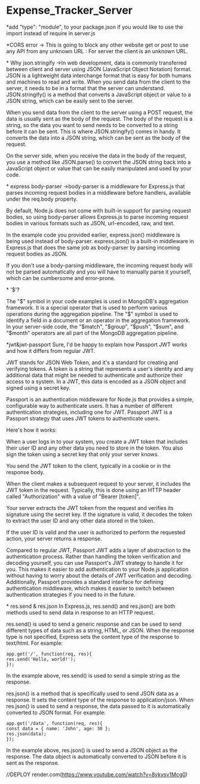 # Expense_Tracker_Server

\*add "type": "module", to your package.json if you would like to use the import instead of require in server.js

\*CORS error
-> This is going to block any other website get or post to use any API from any unknown URL : For server the client is an unknown URL.

\* Why json.stringify
->In web development, data is commonly transferred between client and server using JSON (JavaScript Object Notation) format. JSON is a lightweight data interchange format that is easy for both humans and machines to read and write. When you send data from the client to the server, it needs to be in a format that the server can understand. JSON.stringify() is a method that converts a JavaScript object or value to a JSON string, which can be easily sent to the server.

When you send data from the client to the server using a POST request, the data is usually sent as the body of the request. The body of the request is a string, so the data you want to send needs to be converted to a string before it can be sent. This is where JSON.stringify() comes in handy. It converts the data into a JSON string, which can be sent as the body of the request.

On the server side, when you receive the data in the body of the request, you use a method like JSON.parse() to convert the JSON string back into a JavaScript object or value that can be easily manipulated and used by your code.

\* express body-parser
->body-parser is a middleware for Express.js that parses incoming request bodies in a middleware before handlers, available under the req.body property.

By default, Node.js does not come with built-in support for parsing request bodies, so using body-parser allows Express.js to parse incoming request bodies in various formats such as JSON, url-encoded, raw, and text.

In the example code you provided earlier, express.json() middleware is being used instead of body-parser. express.json() is a built-in middleware in Express.js that does the same job as body-parser by parsing incoming request bodies as JSON.

If you don't use a body-parsing middleware, the incoming request body will not be parsed automatically and you will have to manually parse it yourself, which can be cumbersome and error-prone.

\* '$'?

The "$" symbol in your code examples is used in MongoDB's aggregation framework. It is a special operator that is used to perform various operations during the aggregation pipeline. The "$" symbol is used to identify a field in a document or an operator in the aggregation framework. In your server-side code, the "$match", "$group", "$push", "$sum", and "$month" operators are all part of the MongoDB aggregation pipeline.

\*jwt&jwt-passport
Sure, I'd be happy to explain how Passport JWT works and how it differs from regular JWT.

JWT stands for JSON Web Token, and it's a standard for creating and verifying tokens. A token is a string that represents a user's identity and any additional data that might be needed to authenticate and authorize their access to a system. In a JWT, this data is encoded as a JSON object and signed using a secret key.

Passport is an authentication middleware for Node.js that provides a simple, configurable way to authenticate users. It has a number of different authentication strategies, including one for JWT. Passport JWT is a Passport strategy that uses JWT tokens to authenticate users.

Here's how it works:

When a user logs in to your system, you create a JWT token that includes their user ID and any other data you need to store in the token. You also sign the token using a secret key that only your server knows.

You send the JWT token to the client, typically in a cookie or in the response body.

When the client makes a subsequent request to your server, it includes the JWT token in the request. Typically, this is done using an HTTP header called "Authorization" with a value of "Bearer [token]".

Your server extracts the JWT token from the request and verifies its signature using the secret key. If the signature is valid, it decodes the token to extract the user ID and any other data stored in the token.

If the user ID is valid and the user is authorized to perform the requested action, your server returns a response.

Compared to regular JWT, Passport JWT adds a layer of abstraction to the authentication process. Rather than handling the token verification and decoding yourself, you can use Passport's JWT strategy to handle it for you. This makes it easier to add authentication to your Node.js application without having to worry about the details of JWT verification and decoding. Additionally, Passport provides a standard interface for defining authentication middleware, which makes it easier to switch between authentication strategies if you need to in the future.

\* res.send & res.json
In Express.js, res.send() and res.json() are both methods used to send data in response to an HTTP request.

res.send() is used to send a generic response and can be used to send different types of data such as a string, HTML, or JSON. When the response type is not specified, Express sets the content type of the response to text/html. For example:

```
app.get('/', function(req, res){
res.send('Hello, world!');
});
```

In the example above, res.send() is used to send a simple string as the response.

res.json() is a method that is specifically used to send JSON data as a response. It sets the content type of the response to application/json. When res.json() is used to send a response, the data passed to it is automatically converted to JSON format. For example:

```
app.get('/data', function(req, res){
const data = { name: 'John', age: 30 };
res.json(data);
});
```

In the example above, res.json() is used to send a JSON object as the response. The data object is automatically converted to JSON before it is sent as the response.

//DEPLOY
render.com(https://www.youtube.com/watch?v=8vkvsv1Mcg0)
